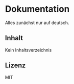 # Dokumentation

Alles zunächst nur auf deutsch.

## Inhalt

Kein Inhaltsverzeichnis

## Lizenz

MIT

